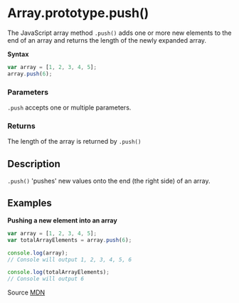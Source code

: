 # Array.prototype.push()

The JavaScript array method `.push()` adds one or more new elements to the end of an array and returns the length of the newly expanded array.

**Syntax**
```js
var array = [1, 2, 3, 4, 5];
array.push(6);
```
### Parameters
`.push` accepts one or multiple parameters.

### Returns
The length of the array is returned by `.push()`

## Description 

`.push()` 'pushes' new values onto the end (the right side) of an array.


## Examples

**Pushing a new element into an array**
```js
var array = [1, 2, 3, 4, 5];
var totalArrayElements = array.push(6);

console.log(array);
// Console will output 1, 2, 3, 4, 5, 6

console.log(totalArrayElements);
// Console will output 6

```


Source [MDN](https://developer.mozilla.org/en-US/docs/Web/JavaScript/Reference/Global_Objects/Array/push)